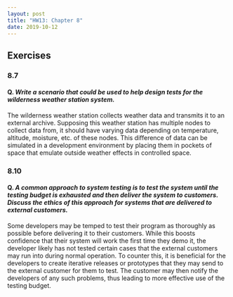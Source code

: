 ```yaml
---
layout: post
title: "HW13: Chapter 8"
date: 2019-10-12
---
```


## Exercises

### 8.7
#### Q. *Write a scenario that could be used to help design tests for the wilderness weather station system.*

The wilderness weather station collects weather data and transmits it to an external archive. Supposing this weather station has multiple nodes to collect data from, it should have varying data depending on temperature, altitude, moisture, etc. of these nodes. This difference of data can be simulated in a development environment by placing them in pockets of space that emulate outside weather effects in controlled space.

### 8.10
#### Q. *A common approach to system testing is to test the system until the testing budget is exhausted and then deliver the system to customers. Discuss the ethics of this approach for systems that are delivered to external customers.*

Some developers may be temped to test their program as thoroughly as possible before delivering it to their customers. While this boosts confidence that their system will work the first time they demo it, the developer likely has not tested certain cases that the external customers may run into during normal operation. To counter this, it is beneficial for the developers to create iterative releases or prototypes that they may send to the external customer for them to test. The customer may then notify the developers of any such problems, thus leading to more effective use of the testing budget.